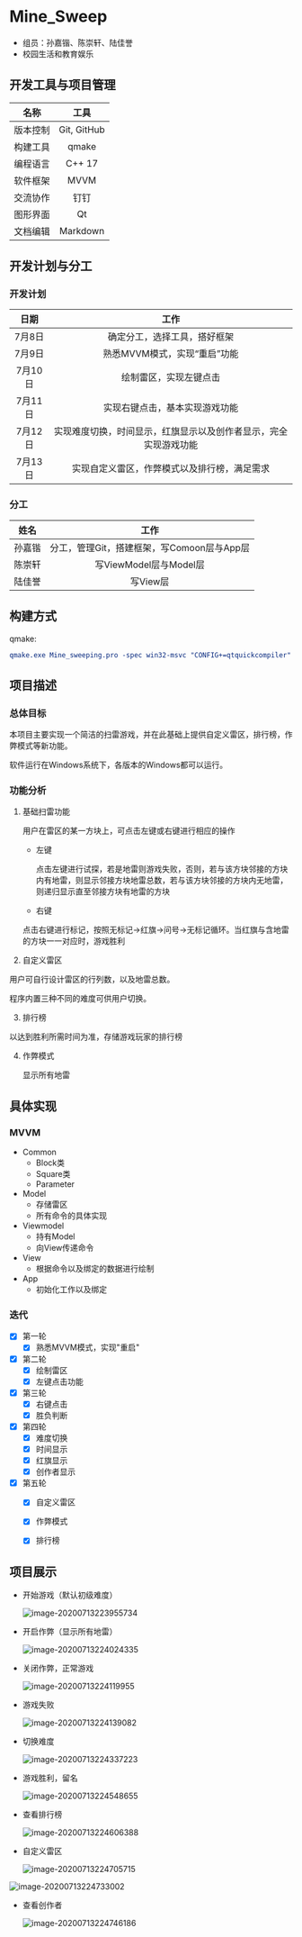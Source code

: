 # Mine_Sweep

* 组员：孙嘉锴、陈崇轩、陆佳誉
* 校园生活和教育娱乐

## 开发工具与项目管理

|   名称   |    工具     |
| :------: | :---------: |
| 版本控制 | Git, GitHub |
| 构建工具 |    qmake    |
| 编程语言 |   C++ 17    |
| 软件框架 |    MVVM     |
| 交流协作 |    钉钉     |
| 图形界面 |     Qt      |
| 文档编辑 |  Markdown   |

## 开发计划与分工

### 开发计划

|  日期   |                             工作                             |
| :-----: | :----------------------------------------------------------: |
| 7月8日  |                 确定分工，选择工具，搭好框架                 |
| 7月9日  |                 熟悉MVVM模式，实现“重启”功能                 |
| 7月10日 |                    绘制雷区，实现左键点击                    |
| 7月11日 |                实现右键点击，基本实现游戏功能                |
| 7月12日 | 实现难度切换，时间显示，红旗显示以及创作者显示，完全实现游戏功能 |
| 7月13日 |         实现自定义雷区，作弊模式以及排行榜，满足需求         |

### 分工

|  姓名  |                    工作                    |
| :----: | :----------------------------------------: |
| 孙嘉锴 | 分工，管理Git，搭建框架，写Comoon层与App层 |
| 陈崇轩 |           写ViewModel层与Model层           |
| 陆佳誉 |                  写View层                  |

## 构建方式

qmake:

```cmake
qmake.exe Mine_sweeping.pro -spec win32-msvc "CONFIG+=qtquickcompiler"
```

## 项目描述

### 总体目标

本项目主要实现一个简洁的扫雷游戏，并在此基础上提供自定义雷区，排行榜，作弊模式等新功能。

软件运行在Windows系统下，各版本的Windows都可以运行。

### 功能分析

1. 基础扫雷功能

   用户在雷区的某一方块上，可点击左键或右键进行相应的操作

   * 左键

     点击左键进行试探，若是地雷则游戏失败，否则，若与该方块邻接的方块内有地雷，则显示邻接方块地雷总数，若与该方块邻接的方块内无地雷，则递归显示直至邻接方块有地雷的方块

   * 右键

   点击右键进行标记，按照无标记->红旗->问号->无标记循环。当红旗与含地雷的方块一一对应时，游戏胜利

2. 自定义雷区

  用户可自行设计雷区的行列数，以及地雷总数。

  程序内置三种不同的难度可供用户切换。

3. 排行榜

  以达到胜利所需时间为准，存储游戏玩家的排行榜

4. 作弊模式

   显示所有地雷

## 具体实现

### MVVM

* Common
  * Block类
  * Square类
  * Parameter
* Model
  * 存储雷区
  * 所有命令的具体实现
* Viewmodel
  * 持有Model
  * 向View传递命令
* View
  * 根据命令以及绑定的数据进行绘制
* App
  * 初始化工作以及绑定

### 迭代
- [x] 第一轮
  - [x]  熟悉MVVM模式，实现"重启"
- [x] 第二轮
  - [x]  绘制雷区
  - [x]  左键点击功能
- [x] 第三轮
  - [x]  右键点击
  - [x]  胜负判断
- [x] 第四轮
  - [x]  难度切换
  - [x]  时间显示
  - [x]  红旗显示
  - [x]  创作者显示
- [x] 第五轮
  - [x]  自定义雷区
  - [x]  作弊模式
  - [x]  排行榜



## 项目展示

* 开始游戏（默认初级难度）

  ![image-20200713223955734](C:\Users\45098\AppData\Roaming\Typora\typora-user-images\image-20200713223955734.png)

* 开启作弊（显示所有地雷）

  ![image-20200713224024335](C:\Users\45098\AppData\Roaming\Typora\typora-user-images\image-20200713224024335.png)

* 关闭作弊，正常游戏

  ![image-20200713224119955](C:\Users\45098\AppData\Roaming\Typora\typora-user-images\image-20200713224119955.png)

* 游戏失败

  ![image-20200713224139082](C:\Users\45098\AppData\Roaming\Typora\typora-user-images\image-20200713224139082.png)

* 切换难度

  ![image-20200713224337223](C:\Users\45098\AppData\Roaming\Typora\typora-user-images\image-20200713224337223.png)

  

* 游戏胜利，留名

  ![image-20200713224548655](C:\Users\45098\AppData\Roaming\Typora\typora-user-images\image-20200713224548655.png)

* 查看排行榜

  ![image-20200713224606388](C:\Users\45098\AppData\Roaming\Typora\typora-user-images\image-20200713224606388.png)

* 自定义雷区

  ![image-20200713224705715](C:\Users\45098\AppData\Roaming\Typora\typora-user-images\image-20200713224705715.png)

![image-20200713224733002](C:\Users\45098\AppData\Roaming\Typora\typora-user-images\image-20200713224733002.png)

* 查看创作者

  ![image-20200713224746186](C:\Users\45098\AppData\Roaming\Typora\typora-user-images\image-20200713224746186.png)